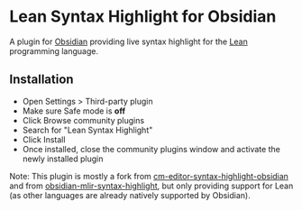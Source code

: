 # Lean Syntax Highlight for Obsidian

A plugin for [Obsidian](https://obsidian.md) providing live syntax highlight for the [Lean](https://lean-lang.org/) programming language.

## Installation

- Open Settings > Third-party plugin
- Make sure Safe mode is **off**
- Click Browse community plugins
- Search for "Lean Syntax Highlight"
- Click Install
- Once installed, close the community plugins window and activate the newly installed plugin

Note: This plugin is mostly a fork from [cm-editor-syntax-highlight-obsidian](https://github.com/deathau/cm-editor-syntax-highlight-obsidian) and from [obsidian-mlir-syntax-highlight](https://github.com/Lewuathe/obsidian-mlir-syntax-highlight),
but only providing support for Lean (as other languages are already natively supported by Obsidian).
